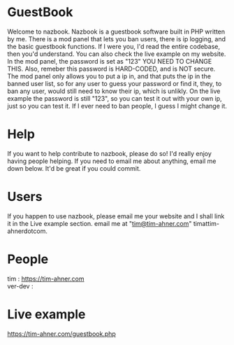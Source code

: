 # GuestBook
Welcome to nazbook. Nazbook is a guestbook software built in PHP written by me. There is a mod panel that lets you ban users, there is ip logging, and the basic guestbook functions. 
If I were you, I'd read the entire codebase, then you'd understand. You can also check the live example on my website. In the mod panel, the password is set as "123" YOU NEED TO CHANGE THIS. Also, remeber this password
is HARD-CODED, and is NOT secure. The mod panel only allows you to put a ip in, and that puts the ip in the banned user list, so for any user to guess your password or find it, they, to ban any user, would still need to know
their ip, which is unlikly. On the live example the password is still "123", so you can test it out with your own ip, just so you can test it. If I ever need to ban people, I guess I might change it.

# Help
If you want to help contribute to nazbook, please do so! I'd really enjoy having people helping. If you need to email me about anything, email me down below. It'd be great if you could commit.

# Users
If you happen to use nazbook, please email me your website and I shall link it in the Live example section. email me at "tim@tim-ahner.com" timattim-ahnerdotcom.

# People
tim : https://tim-ahner.com       
ver-dev :

# Live example
https://tim-ahner.com/guestbook.php
